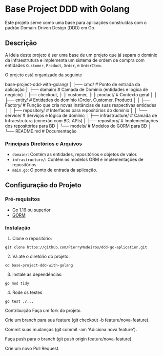 # Base Project DDD with Golang

Este projeto serve como uma base para aplicações construídas com o padrão Domain-Driven Design (DDD) em Go.

## Descrição

A ideia deste projeto é ser uma base de um projeto que já separa o domínio da infraestrutura e implementa um sistema de ordem de compra com entidades `Customer`, `Product`, `Order`, e `OrderItem`.

O projeto está organizado da seguinte 

base-project-ddd-with-golang/
│
├── cmd/                     # Ponto de entrada da aplicação
│
├── domain/                  # Camada de Domínio (entidades e lógica de negócio)
│   ├── checkout,
├   ├   customer,
├   ├   product/             # Contexto geral
│   │   ├── entity/          # Entidades do domínio (Order, Customer, Product)
│   │   ├── Factory/         # Função que cria novas instâncias de suas respectivas entidades
│   │   ├── repository/      # Interfaces para repositórios do domínio
│   │   └── service/         # Serviços e lógica de domínio
│
├── infrastructure/          # Camada de Infraestrutura (conexão com BD, APIs)
│   ├── repository/          # Implementações dos repositórios para BD
│   └── models/              # Modelos do GORM para BD
│
└── README.md                # Documentação


### Principais Diretórios e Arquivos

- `domain/`: Contém as entidades, repositórios e objetos de valor.
- `infrastructure/`: Contém os modelos ORM e implementações de repositórios.
- `main.go`: O ponto de entrada da aplicação.

## Configuração do Projeto

### Pré-requisitos

- [Go](https://golang.org/doc/install) 1.16 ou superior
- [GORM](https://gorm.io/)

### Instalação

1. Clone o repositório:

```git clone https://github.com/PierryMedeiros/ddd-go-aplication.git```

2. Vá até o diretório do projeto:

```cd base-project-ddd-with-golang```

3. Instale as dependências:

```go mod tidy```

4. Rode os testes

```go test ./...```

Contribuição
Faça um fork do projeto.

Crie um branch para sua feature (git checkout -b feature/nova-feature).

Commit suas mudanças (git commit -am 'Adiciona nova feature').

Faça push para o branch (git push origin feature/nova-feature).

Crie um novo Pull Request.